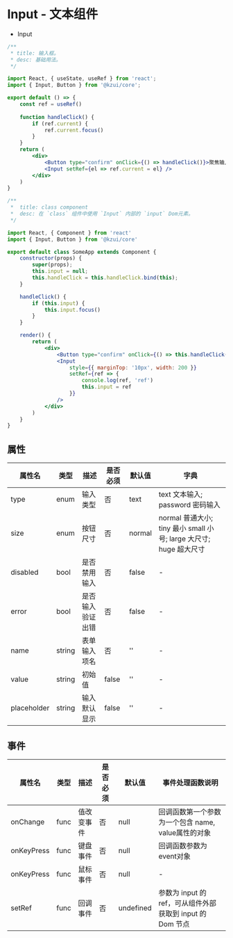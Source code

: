 # Input - 文本组件


* Input

```jsx
/**
 * title: 输入框。
 * desc: 基础用法。
 */

import React, { useState, useRef } from 'react';
import { Input, Button } from '@kzui/core';

export default () => {
    const ref = useRef()
    
    function handleClick() {
        if (ref.current) {
            ref.current.focus()
        }
    }
    return (
        <div>
            <Button type="confirm" onClick={() => handleClick()}>聚焦输入框</Button>
            <Input setRef={el => ref.current = el} />
        </div>
    )
}
```

```jsx
/**
 *  title: class component
 *  desc: 在 `class` 组件中使用 `Input` 内部的 `input` Dom元素。
 */

import React, { Component } from 'react'
import { Input, Button } from '@kzui/core'

export default class SomeApp extends Component {
    constructor(props) {
        super(props);
        this.input = null;
        this.handleClick = this.handleClick.bind(this);
    }

    handleClick() {
        if (this.input) {
            this.input.focus()
        }
    }

    render() {
        return (
            <div>
                <Button type="confirm" onClick={() => this.handleClick()}>聚焦输入框</Button>
                <Input
                    style={{ marginTop: '10px', width: 200 }}
                    setRef={ref => {
                        console.log(ref, 'ref')
                        this.input = ref
                    }}
                />
            </div>
        )
    }
}

```

## 属性

属性名 | 类型 | 描述 | 是否必须 | 默认值 | 字典 |  
------- | ------- | ------- | ------- | ------- | ------- |
type | enum | 输入类型 | 否 | text | text 文本输入; password 密码输入 |
size | enum | 按钮尺寸 | 否 | normal | normal 普通大小; tiny 最小 small 小号; large 大尺寸; huge 超大尺寸 |
disabled | bool | 是否禁用输入 | 否 | false | - |
error | bool | 是否输入验证出错 | 否 | false | - |
name | string | 表单输入项名 | 否 | '' | - |
value | string | 初始值 | false | '' | - |
placeholder | string | 输入默认显示 | false | '' | - |

## 事件
属性名 | 类型 | 描述 | 是否必须 | 默认值 | 事件处理函数说明 |  
------- | ------- | ------- | ------- | ------- | ------- |
onChange | func | 值改变事件 | 否 | null | 回调函数第一个参数为一个包含 name, value属性的对象 |
onKeyPress | func | 键盘事件 | 否 | null | 回调函数参数为event对象 |
onKeyPress | func | 鼠标事件 | 否 | null | - |
setRef | func | 回调事件 | 否 | undefined | 参数为 input 的 ref，可从组件外部获取到 input 的 Dom 节点
